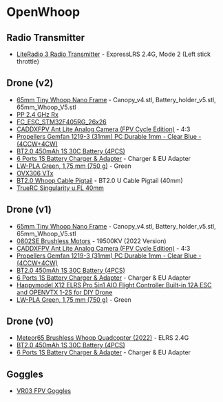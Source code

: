 # OpenWhoop

## Radio Transmitter

- [LiteRadio 3 Radio Transmitter](https://betafpv.com/products/literadio-3-radio-transmitter) - ExpressLRS 2.4G, Mode 2 (Left stick throttle)

## Drone (v2)

- [65mm Tiny Whoop Nano Frame](https://www.printables.com/model/239280-65mm-tiny-whoop-nano-frame) - Canopy_v4.stl, Battery_holder_v5.stl, 65mm_Whoop_V5.stl
- [PP 2.4 GHz Rx](https://github.com/ExpressLRS/ExpressLRS-Hardware/tree/master/PCB/2400MHz/RX_PP)
- [FC_ESC_STM32F405RG_26x26](https://github.com/phonght32/OpenDrone_AIO_FC_F405_HW)
- [CADDXFPV Ant Lite Analog Camera (FPV Cycle Edition)](https://caddxfpv.com/products/caddxfpv-ant-lite-4-3-fpvcycle-edition) - 4:3
- [Propellers Gemfan 1219-3 (31mm) PC Durable 1mm - Clear Blue - (4CCW+4CW)](https://www.hobbydrone.cz/en/gemfan-1219-3--31mm--pc-durable-1mm-clear-blue-4ccw-4cw-/)
- [BT2.0 450mAh 1S 30C Battery (4PCS)](https://betafpv.com/products/bt2-0-450mah-1s-30c-battery-4pcs)
- [6 Ports 1S Battery Charger & Adapter](https://betafpv.com/products/bt2-0-ph2-0-1s-lipo-charger-adapter?variant=39395618652294) - Charger & EU Adapter
- [LW-PLA Green, 1,75 mm (750 g)](https://www.3djake.cz/colorfabb/lw-pla-green) - Green
- [OVX306 VTx](https://www.koptery.cz/vysilace/ovx306-vtx/)
- [BT2.0 Whoop Cable Pigtail](https://betafpv.com/products/bt2-0-1s-whoop-cable-pigtail?variant=40413174169734) - BT2.0 U Cable Pigtail (40mm)
- [TrueRC Singularity u.FL 40mm](https://www.rotorama.com/product/truerc-singularity-u-fl-40mm)

## Drone (v1)

- [65mm Tiny Whoop Nano Frame](https://www.printables.com/model/239280-65mm-tiny-whoop-nano-frame) - Canopy_v4.stl, Battery_holder_v5.stl, 65mm_Whoop_V5.stl
- [0802SE Brushless Motors](https://betafpv.com/collections/brushless-motors/products/0802se-22000kv-brushless-motors) - 19500KV (2022 Version)
- [CADDXFPV Ant Lite Analog Camera (FPV Cycle Edition)](https://caddxfpv.com/products/caddxfpv-ant-lite-4-3-fpvcycle-edition) - 4:3
- [Propellers Gemfan 1219-3 (31mm) PC Durable 1mm - Clear Blue - (4CCW+4CW)](https://www.hobbydrone.cz/en/gemfan-1219-3--31mm--pc-durable-1mm-clear-blue-4ccw-4cw-/)
- [BT2.0 450mAh 1S 30C Battery (4PCS)](https://betafpv.com/products/bt2-0-450mah-1s-30c-battery-4pcs)
- [6 Ports 1S Battery Charger & Adapter](https://betafpv.com/products/bt2-0-ph2-0-1s-lipo-charger-adapter?variant=39395618652294) - Charger & EU Adapter
- [Happymodel X12 ELRS Pro 5in1 AIO Flight Controller Built-in 12A ESC and OPENVTX 1-2S for DIY Drone](https://www.amazon.com/Happymodel-Flight-Controller-Built-OPENVTX/dp/B0DR2MQQXX)
- [LW-PLA Green, 1,75 mm (750 g)](https://www.3djake.cz/colorfabb/lw-pla-green) - Green

## Drone (v0)

- [Meteor65 Brushless Whoop Quadcopter (2022)](https://betafpv.com/products/meteor65-brushless-whoop-quadcopter-1s) - ELRS 2.4G
- [BT2.0 450mAh 1S 30C Battery (4PCS)](https://betafpv.com/products/bt2-0-450mah-1s-30c-battery-4pcs)
- [6 Ports 1S Battery Charger & Adapter](https://betafpv.com/products/bt2-0-ph2-0-1s-lipo-charger-adapter?variant=39395618652294) - Charger & EU Adapter

## Goggles

- [VR03 FPV Goggles](https://betafpv.com/products/vr03-fpv-goggles)
